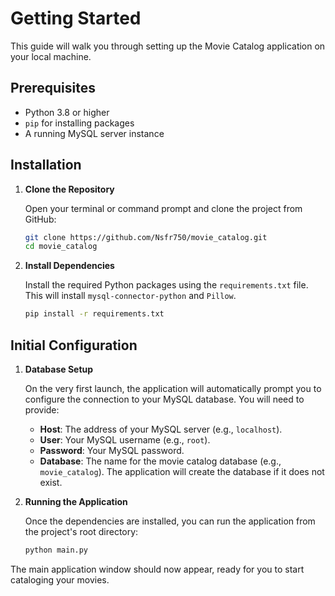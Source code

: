 # Getting Started

This guide will walk you through setting up the Movie Catalog application on your local machine.

## Prerequisites

- Python 3.8 or higher
- `pip` for installing packages
- A running MySQL server instance

## Installation

1.  **Clone the Repository**

    Open your terminal or command prompt and clone the project from GitHub:

    ```sh
    git clone https://github.com/Nsfr750/movie_catalog.git
    cd movie_catalog
    ```

2.  **Install Dependencies**

    Install the required Python packages using the `requirements.txt` file. This will install `mysql-connector-python` and `Pillow`.

    ```sh
    pip install -r requirements.txt
    ```

## Initial Configuration

1.  **Database Setup**

    On the very first launch, the application will automatically prompt you to configure the connection to your MySQL database. You will need to provide:

    - **Host**: The address of your MySQL server (e.g., `localhost`).
    - **User**: Your MySQL username (e.g., `root`).
    - **Password**: Your MySQL password.
    - **Database**: The name for the movie catalog database (e.g., `movie_catalog`). The application will create the database if it does not exist.

2.  **Running the Application**

    Once the dependencies are installed, you can run the application from the project's root directory:

    ```sh
    python main.py
    ```

The main application window should now appear, ready for you to start cataloging your movies.
